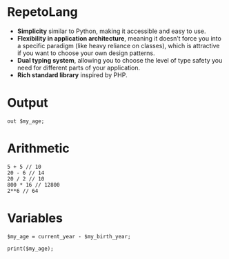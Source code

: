 # RepetoLang

- <b>Simplicity</b> similar to Python, making it accessible and easy to use.
- <b>Flexibility in application architecture</b>, meaning it doesn’t force you into a specific paradigm (like heavy reliance on classes), which is attractive if you want to choose your own design patterns.
- <b>Dual typing system</b>, allowing you to choose the level of type safety you need for different parts of your application.
- <b>Rich standard library</b> inspired by PHP.

# Output
```
out $my_age;
```

# Arithmetic
```
5 + 5 // 10
20 - 6 // 14
20 / 2 // 10
800 * 16 // 12800
2**6 // 64
```

# Variables
```
$my_age = current_year - $my_birth_year;

print($my_age);
```
